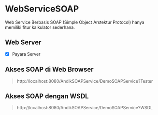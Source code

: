 # WebServiceSOAP
Web Service Berbasis SOAP (Simple Object Arstektur Protocol) hanya memiliki fitur kalkulator sederhana.

## Web Server 
- [x] Payara Server

## Akses SOAP di Web Browser
> http://localhost:8080/AndikSOAPService/DemoSOAPService?Tester

## Akses SOAP dengan WSDL
> http://localhost:8080/AndikSOAPService/DemoSOAPService?WSDL
